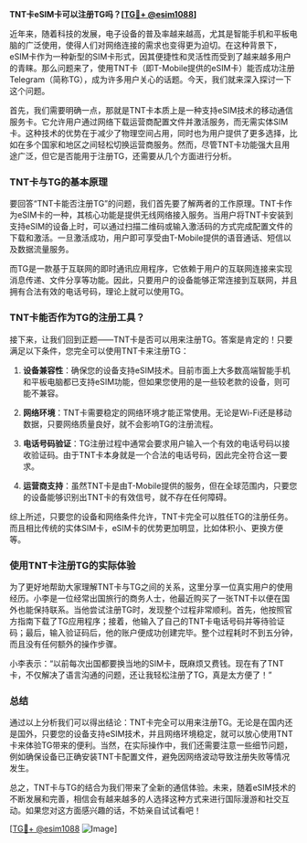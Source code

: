 **TNT卡eSIM卡可以注册TG吗？[[TG💪+ @esim1088](https://t.me/s/esim1088)]**

近年来，随着科技的发展，电子设备的普及率越来越高，尤其是智能手机和平板电脑的广泛使用，使得人们对网络连接的需求也变得更为迫切。在这种背景下，eSIM卡作为一种新型的SIM卡形式，因其便捷性和灵活性而受到了越来越多用户的青睐。那么问题来了，使用TNT卡（即T-Mobile提供的eSIM卡）能否成功注册Telegram（简称TG），成为许多用户关心的话题。今天，我们就来深入探讨一下这个问题。

首先，我们需要明确一点，那就是TNT卡本质上是一种支持eSIM技术的移动通信服务卡。它允许用户通过网络下载运营商配置文件并激活服务，而无需实体SIM卡。这种技术的优势在于减少了物理空间占用，同时也为用户提供了更多选择，比如在多个国家和地区之间轻松切换运营商服务。然而，尽管TNT卡功能强大且用途广泛，但它是否能用于注册TG，还需要从几个方面进行分析。

### TNT卡与TG的基本原理

要回答“TNT卡能否注册TG”的问题，我们首先要了解两者的工作原理。TNT卡作为eSIM卡的一种，其核心功能是提供无线网络接入服务。当用户将TNT卡安装到支持eSIM的设备上时，可以通过扫描二维码或输入激活码的方式完成配置文件的下载和激活。一旦激活成功，用户即可享受由T-Mobile提供的语音通话、短信以及数据流量服务。

而TG是一款基于互联网的即时通讯应用程序，它依赖于用户的互联网连接来实现消息传递、文件分享等功能。因此，只要用户的设备能够正常连接到互联网，并且拥有合法有效的电话号码，理论上就可以使用TG。

### TNT卡能否作为TG的注册工具？

接下来，让我们回到正题——TNT卡是否可以用来注册TG。答案是肯定的！只要满足以下条件，您完全可以使用TNT卡来注册TG：

1. **设备兼容性**：确保您的设备支持eSIM技术。目前市面上大多数高端智能手机和平板电脑都已支持eSIM功能，但如果您使用的是一些较老款的设备，则可能不兼容。
   
2. **网络环境**：TNT卡需要稳定的网络环境才能正常使用。无论是Wi-Fi还是移动数据，只要网络质量良好，就不会影响TG的注册流程。

3. **电话号码验证**：TG注册过程中通常会要求用户输入一个有效的电话号码以接收验证码。由于TNT卡本身就是一个合法的电话号码，因此完全符合这一要求。

4. **运营商支持**：虽然TNT卡是由T-Mobile提供的服务，但在全球范围内，只要您的设备能够识别出TNT卡的有效信号，就不存在任何障碍。

综上所述，只要您的设备和网络条件允许，TNT卡完全可以胜任TG的注册任务。而且相比传统的实体SIM卡，eSIM卡的优势更加明显，比如体积小、更换方便等。

### 使用TNT卡注册TG的实际体验

为了更好地帮助大家理解TNT卡与TG之间的关系，这里分享一位真实用户的使用经历。小李是一位经常出国旅行的商务人士，他最近购买了一张TNT卡以便在国外也能保持联系。当他尝试注册TG时，发现整个过程非常顺利。首先，他按照官方指南下载了TG应用程序；接着，他输入了自己的TNT卡电话号码并等待验证码；最后，输入验证码后，他的账户便成功创建完毕。整个过程耗时不到五分钟，而且没有任何额外的操作步骤。

小李表示：“以前每次出国都要换当地的SIM卡，既麻烦又费钱。现在有了TNT卡，不仅解决了语言沟通的问题，还让我轻松注册了TG，真是太方便了！”

### 总结

通过以上分析我们可以得出结论：TNT卡完全可以用来注册TG。无论是在国内还是国外，只要您的设备支持eSIM技术，并且网络环境稳定，就可以放心使用TNT卡来体验TG带来的便利。当然，在实际操作中，我们还需要注意一些细节问题，例如确保设备已正确安装TNT卡配置文件，避免因网络波动导致注册失败等情况发生。

总之，TNT卡与TG的结合为我们带来了全新的通信体验。未来，随着eSIM技术的不断发展和完善，相信会有越来越多的人选择这种方式来进行国际漫游和社交互动。如果您对这方面感兴趣的话，不妨亲自试试看吧！

[[TG💪+ @esim1088](https://t.me/s/esim1088) ![Image](https://i.postimg.cc/4NQfJmqS/Snipaste-2025-05-13-00-14-12.png)]